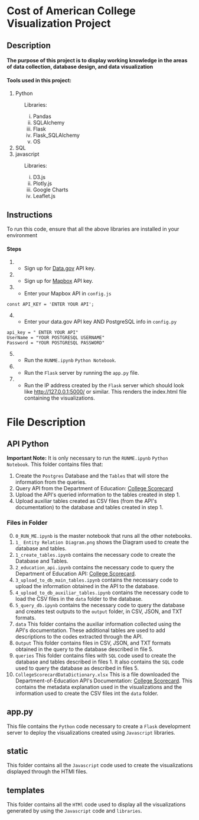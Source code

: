 <h1>Cost of American College Visualization Project</h1>

<h2>Description</h2>
<h4>The purpose of this project is to display working knowledge in the areas of data collection, database design, and data visualization</h4>
<h4>Tools used in this project: </h4>
<ol>
    <li>Python</li>
    <ul type = "none"><li>Libraries: </li>
    <ol type = "i">
        <li>Pandas</li>
        <li>SQLAlchemy</li>
        <li>Flask</li>
        <li>Flask_SQLAlchemy</li>
        <li>OS</li>
    </ol></ul>
    <li>SQL</li>
    <li>javascript</li>
    <ul type = "none"><li>Libraries:</li> 
    <ol type = "i">
        <li>D3.js</li>
        <li>Plotly.js</li>
        <li>Google Charts</li>
        <li>Leaflet.js</li>
    </ol></ul>
</ol>


## Instructions
<p> To run this code, ensure that all the above libraries are installed in your environment</p>

#### Steps
1. - Sign up for [Data.gov](https://api.data.gov/signup/ "Data.gov") API key. 
2. - Sign up for [Mapbox](https://account.mapbox.com/auth/signup/ "Mapbox") API key.
3. - Enter your Mapbox API in `config.js`
```JS
const API_KEY = 'ENTER YOUR API';
```
4. - Enter your data.gov API key AND PostgreSQL info in `config.py`
```PY
api_key = " ENTER YOUR API"
UserName = "YOUR POSTGRESQL USERNAME"
Password = "YOUR POSTGRESQL PASSWORD"
```
5. - Run the `RUNME.ipynb` `Python Notebook`. 
6. - Run the `Flask` server by running the `app.py` file.
7. - Run the IP address created by the `Flask` server which should look like http://127.0.0.1:5000/ or similar. This renders the index.html file containing the visualizations.

# File Description

## API Python
<b> Important Note:</b>
It is only necessary to run the `RUNME.ipynb` `Python Notebook`.
This folder contains files that:

1. Create the `Postgres` Database and the `Tables` that will store the information from the queries.
2. Query API from the Department of Education: [College Scorecard](https://collegescorecard.ed.gov/data/documentation/ "API's Documentation Page")
3. Upload the API's queried information to the tables created in step 1.
4. Upload auxiliar tables created as CSV files (from the API's documentation) to the database and tables created in step 1.

### Files in Folder
0. `0_RUN_ME.ipynb` is the master notebook that runs all the other notebooks.
1. `1_ Entity Relation Diagram.png` shows the Diagram used to create the database and tables.
1. `1_create_tables.ipynb` contains the necessary code to create the Database and Tables.
2. `2_education_api.ipynb` contains the necessary code to query the Department of Education API: [College Scorecard](https://collegescorecard.ed.gov/data/documentation/ "API's Documentation Page").
3. `3_upload_to_db_main_tables.ipynb` contains the necessary code to upload the information obtained in the API to the database.
4. `4_upload_to_db_auxiliar_tables.ipynb` contains the necessary code to load the CSV files in the `data` folder to the database.
5. `5_query_db.ipynb` contains the necessary code to query the database and creates test outputs to the `output` folder, in CSV, JSON, and TXT formats.
6. `data` This folder contains the auxiliar information collected using the API's documentation. These additional tables are used to add descriptions to the codes extracted through the API.
7. `Output` This folder contains files in CSV, JSON, and TXT formats obtained in the query to the database described in file 5.
8. `queries` This folder contains files with `SQL` code used to create the database and tables described in files 1. It also contains the `SQL` code used to query the database as described in files 5.
9. `CollegeScorecardDataDictionary.xlsx` This is a file downloaded the Department-of-Education API's Documentation: [College Scorecard](https://collegescorecard.ed.gov/data/documentation/ "API's Documentation Page"). This contains the metadata explanation used in the visualizations and the information used to create the CSV files int the `data` folder.

## app.py
This file contains the `Python` code necessary to create a `Flask` development server to deploy the visualizations created using `Javascript` libraries.

## static
This folder contains all the `Javascript` code used to create the visualizations displayed through the HTMl files.

## templates
This folder contains all the `HTMl` code used to display all the visualizations generated by using the `Javascript` code and `libraries`.
